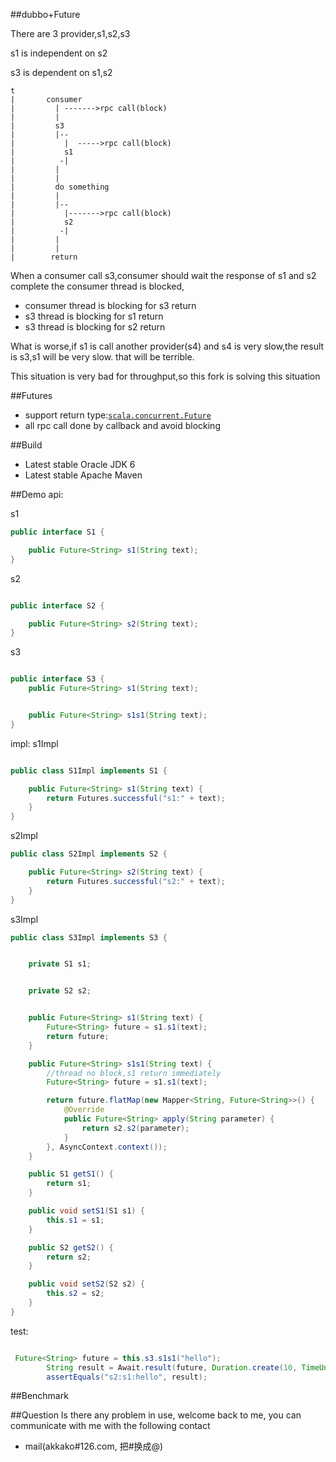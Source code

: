 ##dubbo+Future

There are 3 provider,s1,s2,s3

s1 is independent on s2

s3 is dependent on s1,s2

    t
    |       consumer
    |         | ------->rpc call(block)
    |         |
    |         s3
    |         |--
    |           |  ----->rpc call(block)
    |           s1
    |          -|
    |         |
    |         |
    |         do something
    |         |
    |         |--
    |           |------->rpc call(block)
    |           s2
    |          -|
    |         |
    |         |
    |        return

When a consumer call s3,consumer should wait the response of s1 and s2 complete the consumer thread is blocked,

* consumer thread is blocking for s3 return
* s3 thread is blocking for s1 return
* s3 thread is blocking for s2 return

What is worse,if s1 is call another provider(s4) and s4 is very slow,the result is s3,s1 will be very slow.
that will be terrible.

This situation is very bad for throughput,so this fork is solving this situation





##Futures

* support return type:[`scala.concurrent.Future`](http://www.scala-lang.org/api/2.10.2/#scala.concurrent.Future)
* all rpc call done by callback and avoid blocking

##Build

* Latest stable Oracle JDK 6
* Latest stable Apache Maven

##Demo
api:

s1
```java
public interface S1 {

    public Future<String> s1(String text);
}
```
s2

```java

public interface S2 {

    public Future<String> s2(String text);
}
```

s3
```java

public interface S3 {
    public Future<String> s1(String text);


    public Future<String> s1s1(String text);
}
```

impl:
s1Impl
```java

public class S1Impl implements S1 {

    public Future<String> s1(String text) {
        return Futures.successful("s1:" + text);
    }
}

```

s2Impl
```java
public class S2Impl implements S2 {

    public Future<String> s2(String text) {
        return Futures.successful("s2:" + text);
    }
}

```
s3Impl
```java
public class S3Impl implements S3 {


    private S1 s1;


    private S2 s2;


    public Future<String> s1(String text) {
        Future<String> future = s1.s1(text);
        return future;
    }

    public Future<String> s1s1(String text) {
        //thread no block,s1 return immediately
        Future<String> future = s1.s1(text);

        return future.flatMap(new Mapper<String, Future<String>>() {
            @Override
            public Future<String> apply(String parameter) {
                return s2.s2(parameter);
            }
        }, AsyncContext.context());
    }

    public S1 getS1() {
        return s1;
    }

    public void setS1(S1 s1) {
        this.s1 = s1;
    }

    public S2 getS2() {
        return s2;
    }

    public void setS2(S2 s2) {
        this.s2 = s2;
    }
}
```
test:

```java

 Future<String> future = this.s3.s1s1("hello");
        String result = Await.result(future, Duration.create(10, TimeUnit.SECONDS));
        assertEquals("s2:s1:hello", result);

```
##Benchmark

##Question
Is there any problem in use, welcome back to me, you can communicate with me with the following contact

* mail(akkako#126.com, 把#换成@)
